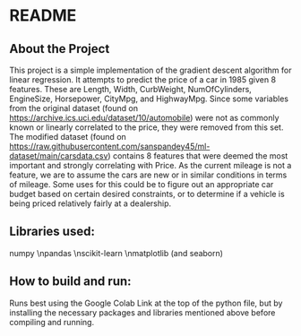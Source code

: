# README


## About the Project

This project is a simple implementation of the gradient descent algorithm for linear regression. It attempts to predict the price of a car in 1985 given 8 features. These are Length, Width, CurbWeight, NumOfCylinders, EngineSize, Horsepower, CityMpg, and HighwayMpg. Since some variables from the original dataset (found on https://archive.ics.uci.edu/dataset/10/automobile) were not as commonly known or linearly correlated to the price, they were removed from this set. The modified dataset (found on https://raw.githubusercontent.com/sanspandey45/ml-dataset/main/carsdata.csv) contains 8 features that were deemed the most important and strongly correlating with Price. As the current mileage is not a feature, we are to assume the cars are new or in similar conditions in terms of mileage. Some uses for this could be to figure out an appropriate car budget based on certain desired constraints, or to determine if a vehicle is being priced relatively fairly at a dealership.



## Libraries used:
numpy
\npandas
\nscikit-learn
\nmatplotlib (and seaborn)



## How to build and run:
Runs best using the Google Colab Link at the top of the python file, but by installing the necessary packages and libraries mentioned above before compiling and running.
